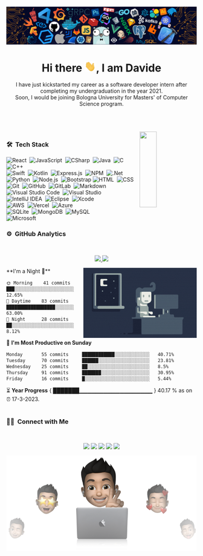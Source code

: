 <p align="center"><img src="https://raw.githubusercontent.com/KevinPatel04/KevinPatel04/master/header.png"></p>

<h1 align="center">Hi there <img src="https://raw.githubusercontent.com/KevinPatel04/KevinPatel04/master/Hi.gif" width="30px">, I am Davide </h1>

<p align="center" width="150px"> I have just kickstarted my career as a software developer intern after completing my undergraduation in the year 2021. <br>Soon, I would be joining Bologna University for Masters' of Computer Science program.</p>
<br>
<br>
<br>

<img align="right" style="width:30%; height: 200px" src="https://camo.githubusercontent.com/992babdffd8c74a1502de375fbdf7e4d54773242/68747470733a2f2f6d656469612e67697068792e636f6d2f6d656469612f53576f536b4e36447854737a71494b4571762f67697068792e676966">

### 🛠 &nbsp;Tech Stack

![React](https://img.shields.io/badge/-React-05122A?style=flat&logo=react)&nbsp;
![JavaScript](https://img.shields.io/badge/-JavaScript-05122A?style=flat&logo=javascript)&nbsp;
![CSharp](https://img.shields.io/badge/-C%23-05122A?style=flat&logo=c-sharp&logoColor=A8B9CC)&nbsp;
![Java](https://img.shields.io/badge/-Java-05122A?style=flat&logo=Java&logoColor=FFA518)&nbsp;
![C](https://img.shields.io/badge/-C-05122A?style=flat&logo=C&logoColor=A8B9CC)&nbsp;
![C++](https://img.shields.io/badge/-C++-05122A?style=flat&logo=C%2B%2B&logoColor=00599C)\
![Swift](https://img.shields.io/badge/swift-05122A?style=flat&logo=swift)&nbsp;
![Kotlin](https://img.shields.io/badge/kotlin-05122A?style=flat&logo=kotlin)&nbsp;
![Express.js](https://img.shields.io/badge/express.js-05122A?style=flat&logo=express&logoColor=%2361DAFB)&nbsp;
![NPM](https://img.shields.io/badge/NPM-05122A?style=flat&logo=npm)&nbsp;
![.Net](https://img.shields.io/badge/.Net-05122A?style=flat&logo=.net)&nbsp;
\
![Python](https://img.shields.io/badge/-Python-05122A?style=flat&logo=python)&nbsp;
![Node.js](https://img.shields.io/badge/-Node.js-05122A?style=flat&logo=node.js)&nbsp;
![Bootstrap](https://img.shields.io/badge/-Bootstrap-05122A?style=flat&logo=bootstrap&logoColor=563D7C)
![HTML](https://img.shields.io/badge/-HTML-05122A?style=flat&logo=HTML5)&nbsp;
![CSS](https://img.shields.io/badge/-CSS-05122A?style=flat&logo=CSS3&logoColor=1572B6)&nbsp;\
![Git](https://img.shields.io/badge/-Git-05122A?style=flat&logo=git)&nbsp;
![GitHub](https://img.shields.io/badge/-GitHub-05122A?style=flat&logo=github)&nbsp;
![GitLab](https://img.shields.io/badge/gitlab-%23181717.svg?style=flat&logo=gitlab&logoColor=white)&nbsp;
![Markdown](https://img.shields.io/badge/-Markdown-05122A?style=flat&logo=markdown)\
![Visual Studio Code](https://img.shields.io/badge/-Visual%20Studio%20Code-05122A?style=flat&logo=visual-studio-code&logoColor=007ACC)&nbsp;
![Visual Studio](https://img.shields.io/badge/-Visual%20Studio-05122A?style=flat&logo=visual-studio&logoColor=AA1FA1)&nbsp;
![IntelliJ IDEA](https://img.shields.io/badge/IntelliJIDEA-05122A?style=flat&logo=intellij-idea&logoColor=009ACC)&nbsp;
![Eclipse](https://img.shields.io/badge/-Eclipse-05122A?style=flat&logo=eclipse-ide&logoColor=yellow)&nbsp;
![Xcode](https://img.shields.io/badge/Xcode-05122A?style=flat&logo=Xcode&logoColor=7667FFF)\
![AWS](https://img.shields.io/badge/-AWS-05122A?style=flat&logo=amazon-aws)&nbsp;
![Vercel](https://img.shields.io/badge/-vercel-05122A?style=flat&logo=vercel)&nbsp;
![Azure](https://img.shields.io/badge/azure-05122A?style=flat&logo=azure-devops&logoColor=00599C)\
![SQLite](https://img.shields.io/badge/sqlite-05122A?style=flat&logo=sqlite&logoColor=067A76)&nbsp;
![MongoDB](https://img.shields.io/badge/MongoDB-05122A?style=flat&logo=mongodb&logoColor=green)&nbsp;
![MySQL](https://img.shields.io/badge/mysql-05122A?style=flat&logo=mysql&logoColor=white)\
![Microsoft](https://img.shields.io/badge/Microsoft-05122A?style=flat&logo=microsoft&logoColor=0077B5)&nbsp;

### ⚙️ &nbsp;GitHub Analytics
<br>
<p align="center">
<a href="https://github.com/davidetalevi98">
  <img height="180em" src="https://github-readme-stats-eight-theta.vercel.app/api?username=davidetalevi98&show_icons=true&theme=algolia&include_all_commits=true&count_private=true"/>
  <img height="180em" src="https://github-readme-stats-eight-theta.vercel.app/api/top-langs/?username=AVS1508&layout=compact&langs_count=8&theme=algolia"/>
</a>
</p>

<img alt="Night Coding" src="https://raw.githubusercontent.com/AVS1508/AVS1508/master/assets/Night-Coding.gif" align="right"/>
<!--START_SECTION:waka-->
**I'm a Night 🦉** 

```text
🌞 Morning    41 commits   ███░░░░░░░░░░░░░░░░░░░░░░   12.65% 
🌆 Daytime    83 commits   ██████████████████░░░░░░░   63.00% 
🌙 Night      28 commits   ██░░░░░░░░░░░░░░░░░░░░░░░   8.12%
```
📅 **I'm Most Productive on Sunday** 
```text
Monday       55 commits     ████████████░░░░░░░░░░░░░   40.71% 
Tuesday      70 commits     ██████░░░░░░░░░░░░░░░░░░░   23.81%  
Wednesday    25 commits     ██░░░░░░░░░░░░░░░░░░░░░░░   8.5% 
Thursday     91 commits     ███████░░░░░░░░░░░░░░░░░░   30.95%
Friday       16 commits     █░░░░░░░░░░░░░░░░░░░░░░░░   5.44% 

```
<!--END_SECTION:waka-->

⏳ **Year Progress** { ███████▁▁▁▁▁▁▁▁▁▁▁▁▁▁▁▁▁▁ } 40.17 % as on ⏰ 17-3-2023.
<br>
<br>
### 🤝🏻 &nbsp;Connect with Me
<br>
<p align="center">
<a href="https://www.davidetalevi.it"><img src="https://img.shields.io/badge/-davidetalevi.com-3423A6?style=flat&logo=Google-Chrome&logoColor=white"/></a>
<a href="https://linkedin.com/in/davidetalevi98"><img src="https://img.shields.io/badge/-Davide%20Talevi-0077B5?style=flat&logo=Linkedin&logoColor=white"/></a>
<a href="mailto:davidetalevi@gmail.com"><img src="https://img.shields.io/badge/-gmail-D14836?style=flat&logo=Gmail&logoColor=white"/></a>
<a href="https://instagram.com/davidetalevi"><img src="https://img.shields.io/badge/-@__davidetalevi__-E4405F?style=flat&logo=Instagram&logoColor=white"/></a>
<a href="https://facebook.com/Davide%20Talevi"><img src="https://img.shields.io/badge/-@Davide%20Talevi-1877F2?style=flat&logo=Facebook&logoColor=white"/></a>
</p>

<p align="center"><img src="https://raw.githubusercontent.com/KevinPatel04/KevinPatel04/master/cover-thompson.png"></p>
